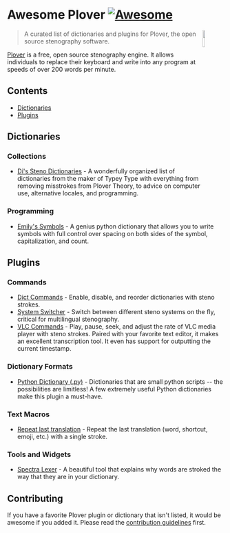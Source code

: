 # Awesome Plover [![Awesome](https://awesome.re/badge.svg)](https://awesome.re)

[<img src="https://raw.githubusercontent.com/openstenoproject/plover/master/plover/assets/plover-icon.svg" align="right" width="10%">](https://github.com/openstenoproject/plover)

> A curated list of dictionaries and plugins for Plover, the open source stenography software.

[Plover](https://github.com/openstenoproject/plover) is a free, open source stenography engine. It allows individuals to replace their keyboard and write into any program at speeds of over 200 words per minute.

## Contents

- [Dictionaries](#dictionaries)
- [Plugins](#plugins)

## Dictionaries

### Collections

- [Di's Steno Dictionaries](https://github.com/didoesdigital/steno-dictionaries) - A wonderfully organized list of dictionaries from the maker of Typey Type with everything from removing misstrokes from Plover Theory, to advice on computer use, alternative locales, and programming.

### Programming

- [Emily's Symbols](https://github.com/EPLHREU/emily-symbols) - A genius python dictionary that allows you to write symbols with full control over spacing on both sides of the symbol, capitalization, and count.

## Plugins

### Commands

- [Dict Commands](https://github.com/KoiOates/plover_dict_commands) - Enable, disable, and reorder dictionaries with steno strokes.
- [System Switcher](https://github.com/nsmarkop/plover_system_switcher) - Switch between different steno systems on the fly, critical for multilingual stenography.
- [VLC Commands](https://github.com/benoit-pierre/plover_vlc_commands) - Play, pause, seek, and adjust the rate of VLC media player with steno strokes. Paired with your favorite text editor, it makes an excellent transcription tool. It even has support for outputting the current timestamp.

### Dictionary Formats

- [Python Dictionary (.py)](https://pypi.org/project/plover-python-dictionary/) - Dictionaries that are small python scripts -- the possibilities are limitless! A few extremely useful Python dictionaries make this plugin a must-have.

### Text Macros

- [Repeat last translation](https://github.com/nsmarkop/plover_last_translation) - Repeat the last translation (word, shortcut, emoji, etc.) with a single stroke.

### Tools and Widgets

- [Spectra Lexer](https://github.com/fourshade/spectra_lexer) - A beautiful tool that explains why words are stroked the way that they are in your dictionary.

## Contributing

If you have a favorite Plover plugin or dictionary that isn't listed, it would be awesome if you added it. Please read the [contribution guidelines](contributing.md) first.
